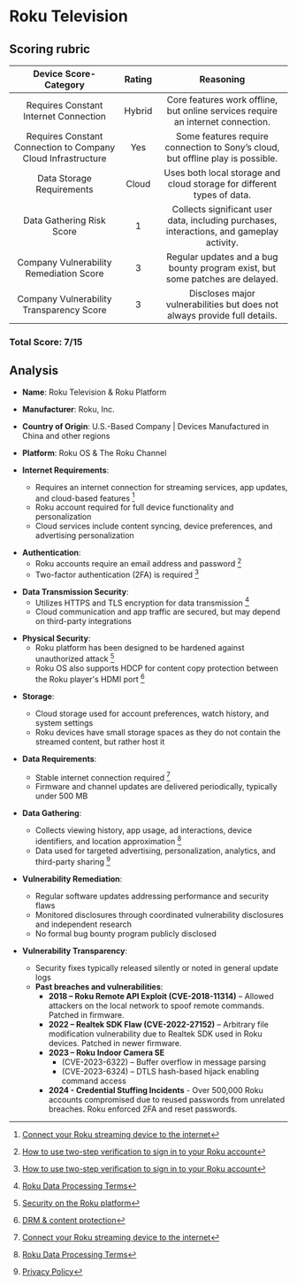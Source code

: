 # Roku Television

## Scoring rubric
| Device Score-Category |  Rating | Reasoning | 
| :---: | :---: | :---: | 
| Requires Constant Internet Connection | Hybrid | Core features work offline, but online services require an internet connection. |
| Requires Constant Connection to Company Cloud Infrastructure | Yes | Some features require connection to Sony’s cloud, but offline play is possible. |
| Data Storage Requirements | Cloud | Uses both local storage and cloud storage for different types of data. |
| Data Gathering Risk Score | 1 | Collects significant user data, including purchases, interactions, and gameplay activity. |
| Company Vulnerability Remediation Score | 3 | Regular updates and a bug bounty program exist, but some patches are delayed. |
| Company Vulnerability Transparency Score | 3 | Discloses major vulnerabilities but does not always provide full details. | 

### Total Score: 7/15

## Analysis  
- **Name**: Roku Television & Roku Platform
- **Manufacturer**: Roku, Inc.
- **Country of Origin**: U.S.-Based Company | Devices Manufactured in China and other regions
- **Platform**: Roku OS & The Roku Channel

- **Internet Requirements**:  
    - Requires an internet connection for streaming services, app updates, and cloud-based features [^1]
    - Roku account required for full device functionality and personalization 
    - Cloud services include content syncing, device preferences, and advertising personalization

[^1]: [Connect your Roku streaming device to the internet](https://support.roku.com/article/115015760328)

- **Authentication**:  
    - Roku accounts require an email address and password [^2]
    - Two-factor authentication (2FA) is required [^2]
 
[^2]: [How to use two-step verification to sign in to your Roku account](https://support.roku.com/article/22482363662103)

- **Data Transmission Security**:  
    - Utilizes HTTPS and TLS encryption for data transmission [^3]
    - Cloud communication and app traffic are secured, but may depend on third-party integrations
  
[^3]: [Roku Data Processing Terms](https://docs.roku.com/published/dataprocessingterms/en/gb)

- **Physical Security**:  
    - Roku platform has been designed to be hardened against unauthorized attack [^4]
    - Roku OS also supports HDCP for content copy protection between the Roku player's HDMI port [^7]

[^4]: [Security on the Roku platform](https://developer.roku.com/docs/features/security.md)
[^7]: [DRM & content protection](https://developer.roku.com/docs/specs/media/content-protection.md)

- **Storage**:  
    - Cloud storage used for account preferences, watch history, and system settings
    - Roku devices have small storage spaces as they do not contain the streamed content, but rather host it

- **Data Requirements**:  
    - Stable internet connection required [^1]
    - Firmware and channel updates are delivered periodically, typically under 500 MB

- **Data Gathering**:  
    - Collects viewing history, app usage, ad interactions, device identifiers, and location approximation [^5]
    - Data used for targeted advertising, personalization, analytics, and third-party sharing [^6]

[^5]: [Roku Data Processing Terms](https://docs.roku.com/published/dataprocessingterms/en/gb)
[^6]: [Privacy Policy](https://www.playstation.com/en-us/legal/privacy-policy/)

- **Vulnerability Remediation**:  
    - Regular software updates addressing performance and security flaws  
    - Monitored disclosures through coordinated vulnerability disclosures and independent research
    - No formal bug bounty program publicly disclosed 

- **Vulnerability Transparency**:  
    - Security fixes typically released silently or noted in general update logs
    - **Past breaches and vulnerabilities**:  
        - **2018 – Roku Remote API Exploit (CVE-2018-11314)** – Allowed attackers on the local network to spoof remote commands. Patched in firmware.
        - **2022 – Realtek SDK Flaw (CVE-2022-27152)** – Arbitrary file modification vulnerability due to Realtek SDK used in Roku devices. Patched in newer firmware.
        - **2023 – Roku Indoor Camera SE**
           - (CVE-2023-6322) – Buffer overflow in message parsing
           - (CVE-2023-6324) – DTLS hash-based hijack enabling command access
        - **2024 - Credential Stuffing Incidents** - Over 500,000 Roku accounts compromised due to reused passwords from unrelated breaches. Roku enforced 2FA and reset passwords.
